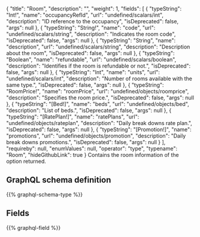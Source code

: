 {
  "title": "Room",
  "description": "",
  "weight": 1,
  "fields": [
    {
      "typeString": "Int!",
      "name": "occupancyRefId",
      "url": "undefined/scalars/int",
      "description": "ID reference to the occupancy",
      "isDeprecated": false,
      "args": null
    },
    {
      "typeString": "String!",
      "name": "code",
      "url": "undefined/scalars/string",
      "description": "Indicates the room code",
      "isDeprecated": false,
      "args": null
    },
    {
      "typeString": "String",
      "name": "description",
      "url": "undefined/scalars/string",
      "description": "Description about the room",
      "isDeprecated": false,
      "args": null
    },
    {
      "typeString": "Boolean",
      "name": "refundable",
      "url": "undefined/scalars/boolean",
      "description": "Identifies if the room is refundable or not.",
      "isDeprecated": false,
      "args": null
    },
    {
      "typeString": "Int",
      "name": "units",
      "url": "undefined/scalars/int",
      "description": "Number of rooms available with the same type.",
      "isDeprecated": false,
      "args": null
    },
    {
      "typeString": "RoomPrice!",
      "name": "roomPrice",
      "url": "undefined/objects/roomprice",
      "description": "Specifies the room price.",
      "isDeprecated": false,
      "args": null
    },
    {
      "typeString": "[Bed!]",
      "name": "beds",
      "url": "undefined/objects/bed",
      "description": "List of beds.",
      "isDeprecated": false,
      "args": null
    },
    {
      "typeString": "[RatePlan!]",
      "name": "ratePlans",
      "url": "undefined/objects/rateplan",
      "description": "Daily break downs rate plan.",
      "isDeprecated": false,
      "args": null
    },
    {
      "typeString": "[Promotion!]",
      "name": "promotions",
      "url": "undefined/objects/promotion",
      "description": "Daily break downs promotions.",
      "isDeprecated": false,
      "args": null
    }
  ],
  "requireby": null,
  "enumValues": null,
  "operator": "type",
  "typename": "Room",
  "hideGithubLink": true
}
Contains the room information of the option returned.
## GraphQL schema definition

{{% graphql-schema-type %}}

## Fields

{{% graphql-field %}}
